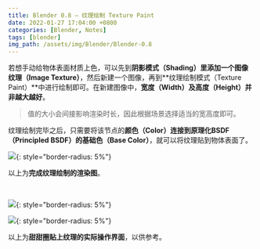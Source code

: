 ```yaml
---
title: Blender 0.8 — 纹理绘制 Texture Paint
date: 2022-01-27 17:04:00 +0800
categories: [Blender, Notes]
tags: [blender]
img_path: /assets/img/Blender/Blender-0.8
---
```


若想手动给物体表面材质上色，可以先到**阴影模式（Shading）**里添加一个**图像纹理（Image Texture）**，然后新建一个图像，再到**纹理绘制模式（Texture Paint）**中进行绘制即可。在新建图像中，**宽度（Width）及高度（Height）并非越大越好**。

> 值的大小会间接影响渲染时长，因此根据场景选择适当的宽高度即可。

纹理绘制完毕之后，只需要将该节点的**颜色（Color）**连接到**原理化BSDF（Principled BSDF）**的**基础色（Base Color）**，就可以将纹理贴到物体表面了。

![](after-texture-paint.png){: style="border-radius: 5%"}

以上为**完成纹理绘制的渲染图**。

<br>

![](screenshot.png){: style="border-radius: 5%"}

![](screenshot-1.png){: style="border-radius: 5%"}

以上为**甜甜圈贴上纹理的实际操作界面**，以供参考。
